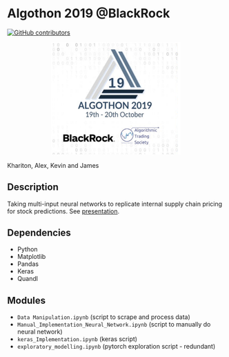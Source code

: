 # Algothon 2019 @BlackRock
[![GitHub contributors](https://img.shields.io/github/contributors/kev-fung/Algothon2019)](https://github.com/kev-fung/Algothon2019/graphs/contributors)

<p align="center">
  <img src="./misc/front_img.PNG" alt="front_img" width="300">
</p>

Khariton, Alex, Kevin and James

## Description
Taking multi-input neural networks to replicate internal supply chain pricing for stock predictions. 
See [presentation](https://github.com/kev-fung/Algothon2019/blob/master/Algathon_2019_presentation.pdf).

## Dependencies
* Python
* Matplotlib
* Pandas
* Keras
* Quandl

## Modules
- `Data Manipulation.ipynb` (script to scrape and process data)
- `Manual_Implementation_Neural_Network.ipynb` (script to manually do neural network)
- `keras_Implementation.ipynb` (keras script)
- `exploratory_modelling.ipynb` (pytorch exploration script - redundant)

